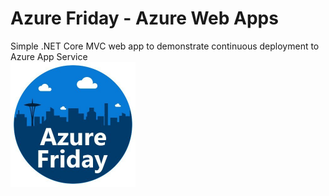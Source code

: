 # Azure Friday - Azure Web Apps
Simple .NET Core MVC web app to demonstrate continuous deployment to Azure App Service
<br/>
<img src="/wwwroot/Content/images/AzFriday.jpg" width="200" />
